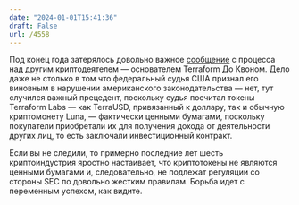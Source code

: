 ```yaml
---
date: "2024-01-01T15:41:36"
draft: False
url: /4558
---
```


Под конец года затерялось довольно важное [сообщение](https://www.reuters.com/legal/terraform-labs-sold-unregistered-securities-us-judge-rules-sec-case-2023-12-28/) с процесса над другим криптодеятелем — основателем Terraform До Квоном. Дело даже не столько в том что федеральный судья США признал его виновным в нарушении американского законодательства — нет, тут случился важный прецедент, поскольку судья посчитал токены Terraform Labs — как TerraUSD, привязанный к доллару, так и обычную криптомонету Luna, — фактически ценными бумагами, поскольку покупатели приобретали их для получения дохода от деятельности других лиц, то есть заключали инвестиционный контракт.

Если вы не следили, то примерно последние лет шесть криптоиндустрия яростно настаивает, что криптотокены не являются ценными бумагами и, следовательно, не подлежат регуляции со стороны SEC по довольно жестким правилам. Борьба идет с переменным успехом, как видите.
